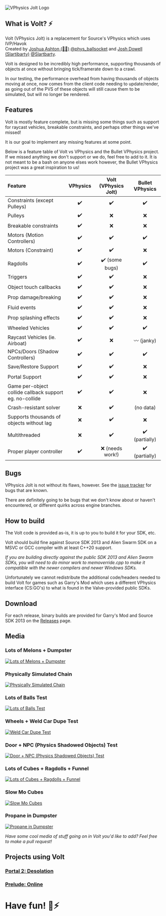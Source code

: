 ![VPhysics Jolt Logo](assets/cube_base_nobg.png "VPhysics Jolt")

## What is Volt? ⚡

Volt (VPhysics Jolt) is a replacement for Source's VPhysics which uses IVP/Havok<br>
Created by [Joshua Ashton (🐸✨)](https://github.com/Joshua-Ashton) [@phys_ballsocket](https://twitter.com/phys_ballsocket) and [Josh Dowell (Slartibarty)](https://github.com/Slartibarty) [@Slartbarty](https://twitter.com/Slartbarty).

Volt is designed to be incredibly high performance, supporting thousands of objects at once without bringing tick/framerate down to a crawl.

In our testing, the performance overhead from having thousands of objects moving at once, now comes from the client code needing to update/render, as going out of the PVS of these objects will still cause them to be simulated, but will no longer be rendered.

## Features

Volt is mostly feature complete, but is missing some things such as support for raycast vehicles, breakable constraints, and perhaps other things we've missed!

It is our goal to implement any missing features at some point.

Below is a feature table of Volt vs VPhysics and the Bullet VPhysics project.
If we missed anything we don't support or we do, feel free to add to it.
It is not meant to be a bash on anyone elses work however, the Bullet VPhysics project was a great inspiration to us!

| Feature       | VPhysics | Volt (VPhysics Jolt) | Bullet VPhysics |
|:--------------|:--------:|:-------------:|:---------------:|
| Constraints (except Pulleys)                                  | ✔️ | ✔️ | ✔️ |
| Pulleys                                                       | ✔️ | ❌ | ❌ |
| Breakable constraints                                         | ✔️ | ❌ | ❌ |
| Motors (Motion Controllers)                                   | ✔️ | ✔️ | ✔️ |
| Motors (Constraint)                                           | ✔️ | ✔️ | ❌ |
| Ragdolls                                                      | ✔️ | ✔️ (some bugs) | ✔️ |
| Triggers                                                      | ✔️ | ✔️ | ❌ |
| Object touch callbacks                                        | ✔️ | ✔️ | ❌ |
| Prop damage/breaking                                          | ✔️ | ✔️ | ❌ |
| Fluid events                                                  | ✔️ | ✔️ | ❌ |
| Prop splashing effects                                        | ✔️ | ✔️ | ❌ |
| Wheeled Vehicles                                              | ✔️ | ✔️ | ✔️ |
| Raycast Vehicles (ie. Airboat)                                | ✔️ | ❌ | 〰️ (janky) |
| NPCs/Doors (Shadow Controllers)                               | ✔️ | ✔️ | ✔️ |
| Save/Restore Support                                          | ✔️ | ✔️ | ❌ |
| Portal Support                                                | ✔️ | ✔️ | ❌ |
| Game per-object collide callback support<br>eg. no-collide    | ✔️ | ✔️ | ❌ |
| Crash-resistant solver                                        | ❌ | ✔️ | (no data) |
| Supports thousands of objects without lag                     | ❌ | ✔️ | ❌ |
| Multithreaded                                                 | ❌ | ✔️ | ✔️ (partially) |
| Proper player controller                                      | ✔️ | ❌ (needs work!) | ✔️ (partially) |

## Bugs

VPhysics Jolt is not without its flaws, however. See the [issue tracker](https://github.com/Joshua-Ashton/VPhysics-Jolt/issues) for bugs that are known.

There are definitely going to be bugs that we don't know about or haven't encountered, or different quirks across engine branches.

## How to build

The Volt code is provided as-is, it is up to you to build it for your SDK, etc.

Volt should build fine against Source SDK 2013 and Alien Swarm SDK on a MSVC or GCC compiler with at least C++20 support.

*If you are building directly against the public SDK 2013 and Alien Swarm SDKs, you will need to do minor work to memoverride.cpp to make it compatible with the newer compilers and newer Windows SDKs.*

Unfortunately we cannot redistribute the additional code/headers needed to build Volt for games such as Garry's Mod which uses a different VPhysics interface (CS:GO's) to what is found in the Valve-provided public SDKs.

## Download

For each release, binary builds are provided for Garry's Mod and Source SDK 2013 on the [Releases](https://github.com/Joshua-Ashton/VPhysics-Jolt/releases/) page.

## Media

### Lots of Melons + Dumpster
[![Lots of Melons + Dumpster](https://img.youtube.com/vi/gPDQkmfQCsc/0.jpg)](https://www.youtube.com/watch?v=gPDQkmfQCsc "Lots of Melons + Dumpster")

### Physically Simulated Chain
[![Physically Simulated Chain](https://img.youtube.com/vi/tVmQTmbSJM0/0.jpg)](https://www.youtube.com/watch?v=tVmQTmbSJM0 "Physically Simulated Chain")

### Lots of Balls Test
[![Lots of Balls Test](https://img.youtube.com/vi/tYfiTyRtmz8/0.jpg)](https://www.youtube.com/watch?v=tYfiTyRtmz8 "Lots of Balls Test")

### Wheels + Weld Car Dupe Test 
[![Weld Car Dupe Test](https://img.youtube.com/vi/5_QbbXbIrg8/0.jpg)](https://www.youtube.com/watch?v=5_QbbXbIrg8 "Weld Car Dupe Test")

### Door + NPC (Physics Shadowed Objects) Test
[![Door + NPC (Physics Shadowed Objects) Test](https://img.youtube.com/vi/SdEj7HTuJmU/0.jpg)](https://www.youtube.com/watch?v=SdEj7HTuJmU "Door + NPC (Physics Shadowed Objects) Test")

### Lots of Cubes + Ragdolls + Funnel
[![Lots of Cubes + Ragdolls + Funnel](https://img.youtube.com/vi/CLVnSwg33Dk/0.jpg)](https://www.youtube.com/watch?v=CLVnSwg33Dk "Lots of Cubes + Ragdolls + Funnel")

### Slow Mo Cubes
[![Slow Mo Cubes](https://img.youtube.com/vi/GzW_4bufwEk/0.jpg)](https://www.youtube.com/watch?v=GzW_4bufwEk "Slow Mo Cubes")

### Propane in Dumpster
[![Propane in Dumpster](https://img.youtube.com/vi/10vvRJVHGQc/0.jpg)](https://www.youtube.com/watch?v=10vvRJVHGQc "Propane in Dumpster")

*Have some cool media of stuff going on in Volt you'd like to add? Feel free to make a pull request!*

## Projects using Volt

### [Portal 2: Desolation](https://emberspark.games/desolation/)

### [Prelude: Online](https://prelude.online/)

# Have fun! 🐸⚡
